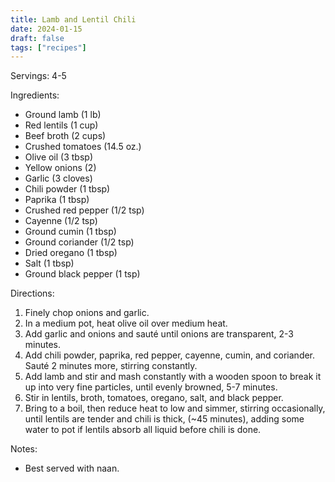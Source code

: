 ```yaml
---
title: Lamb and Lentil Chili
date: 2024-01-15
draft: false
tags: ["recipes"]
---
```


Servings: 4-5

Ingredients:
- Ground lamb (1 lb)
- Red lentils (1 cup)
- Beef broth (2 cups)
- Crushed tomatoes (14.5 oz.)
- Olive oil (3 tbsp)
- Yellow onions (2)
- Garlic (3 cloves)
- Chili powder (1 tbsp)
- Paprika (1 tbsp)
- Crushed red pepper (1/2 tsp)
- Cayenne (1/2 tsp)
- Ground cumin (1 tbsp)
- Ground coriander (1/2 tsp)
- Dried oregano (1 tbsp)
- Salt (1 tbsp)
- Ground black pepper (1 tsp)

Directions:
1) Finely chop onions and garlic.
2) In a medium pot, heat olive oil over medium heat.
3) Add garlic and onions and sauté until onions are transparent, 2-3 minutes.
4) Add chili powder, paprika, red pepper, cayenne, cumin, and coriander. Sauté 2
   minutes more, stirring constantly.
5) Add lamb and stir and mash constantly with a wooden spoon to break it up into
   very fine particles, until evenly browned, 5-7 minutes.
6) Stir in lentils, broth, tomatoes, oregano, salt, and black pepper.
7) Bring to a boil, then reduce heat to low and simmer, stirring occasionally,
   until lentils are tender and chili is thick, (~45 minutes), adding some water
   to pot if lentils absorb all liquid before chili is done.

Notes:
- Best served with naan.
